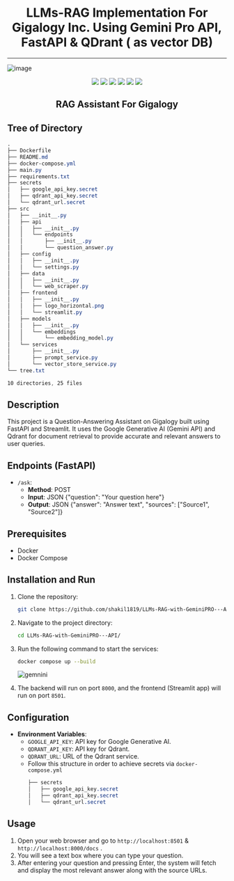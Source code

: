 <h1 align="center">LLMs-RAG Implementation For Gigalogy Inc. Using Gemini Pro API, FastAPI & QDrant ( as vector DB)</h1>

---

![image](https://github.com/shakil1819/LLMs-RAG-with-GeminiPRO---API/assets/58840439/89256076-3ce2-4e7a-ac78-36fefcdf6d72)
<p align="center">
<img src="https://img.shields.io/badge/FastAPI-009688?style=for-the-badge&logo=fastapi&logoColor=white" />
<img src="https://img.shields.io/badge/Streamlit-FF4B4B?style=for-the-badge&logo=streamlit&logoColor=white" />
<img src="https://img.shields.io/badge/Google%20Generative%20AI-4285F4?style=for-the-badge&logo=google&logoColor=white" />
<img src="https://img.shields.io/badge/QDrant-FF6F61?style=for-the-badge&logo=qdrant&logoColor=white" />
<img src="https://img.shields.io/badge/Docker-2496ED?style=for-the-badge&logo=docker&logoColor=white" />
<img src="https://img.shields.io/badge/Python-3776AB?style=for-the-badge&logo=python&logoColor=white" />
</p>
<h2 align="center">RAG Assistant For Gigalogy</h2

---

## Tree of Directory
```CSS
.
├── Dockerfile
├── README.md
├── docker-compose.yml
├── main.py
├── requirements.txt
├── secrets
│   ├── google_api_key.secret
│   ├── qdrant_api_key.secret
│   └── qdrant_url.secret
├── src
│   ├── __init__.py
│   ├── api
│   │   ├── __init__.py
│   │   └── endpoints
│   │       ├── __init__.py
│   │       └── question_answer.py
│   ├── config
│   │   ├── __init__.py
│   │   └── settings.py
│   ├── data
│   │   ├── __init__.py
│   │   └── web_scraper.py
│   ├── frontend
│   │   ├── __init__.py
│   │   ├── logo_horizontal.png
│   │   └── streamlit.py
│   ├── models
│   │   ├── __init__.py
│   │   └── embeddings
│   │       └── embedding_model.py
│   └── services
│       ├── __init__.py
│       ├── prompt_service.py
│       └── vector_store_service.py
└── tree.txt

10 directories, 25 files

```

## Description
This project is a Question-Answering Assistant on Gigalogy built using FastAPI and Streamlit. It uses the Google Generative AI (Gemini API) and Qdrant for document retrieval to provide accurate and relevant answers to user queries.

## Endpoints (FastAPI)
- `/ask`: 
    - **Method**: POST
    - **Input**: JSON {"question": "Your question here"}
    - **Output**: JSON {"answer": "Answer text", "sources": ["Source1", "Source2"]}

## Prerequisites
- Docker
- Docker Compose

## Installation and Run
1. Clone the repository:
    ```bash
    git clone https://github.com/shakil1819/LLMs-RAG-with-GeminiPRO---API.git
    ```
2. Navigate to the project directory:
    ```bash
    cd LLMs-RAG-with-GeminiPRO---API/
    ```
3. Run the following command to start the services:
    ```bash
    docker compose up --build
    ```
    ![gemnini](https://github.com/shakil1819/LLMs-RAG-with-GeminiPRO---API/assets/58840439/e49f73fc-080d-4c53-bee9-5fc24cc53d0e)

4. The backend will run on port `8000`, and the frontend (Streamlit app) will run on port `8501`.

## Configuration
- **Environment Variables**:
    - `GOOGLE_API_KEY`: API key for Google Generative AI.
    - `QDRANT_API_KEY`: API key for Qdrant.
    - `QDRANT_URL`: URL of the Qdrant service.
    - Follow this structure in order to achieve secrets via `docker-compose.yml`
        ```CSS
        ├── secrets
        │   ├── google_api_key.secret
        │   ├── qdrant_api_key.secret
        │   └── qdrant_url.secret
        ```

## Usage
1. Open your web browser and go to `http://localhost:8501` & `http://localhost:8000/docs` .
2. You will see a text box where you can type your question.
3. After entering your question and pressing Enter, the system will fetch and display the most relevant answer along with the source URLs.
